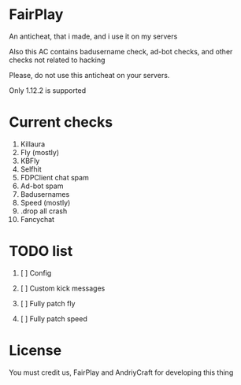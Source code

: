 # FairPlay

An anticheat, that i made, and i use it on my servers

Also this AC contains badusername check, ad-bot checks, and other checks not related to hacking

Please, do not use this anticheat on your servers.

Only 1.12.2 is supported

# Current checks

1. Killaura
2. Fly (mostly)
3. KBFly 
4. Selfhit
5. FDPClient chat spam
6. Ad-bot spam
7. Badusernames
8. Speed (mostly)
9. .drop all crash
10. Fancychat

# TODO list

1. [ ] Config

2. [ ] Custom kick messages

3. [ ] Fully patch fly

4. [ ] Fully patch speed


# License

You must credit us, FairPlay and AndriyCraft for developing this thing
